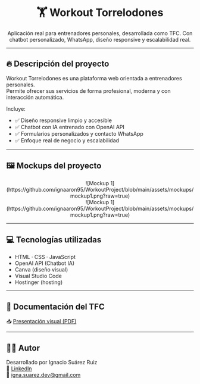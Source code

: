 <h1 align="center">🏋️ Workout Torrelodones</h1>

<p align="center">
Aplicación real para entrenadores personales, desarrollada como TFC.  
Con chatbot personalizado, WhatsApp, diseño responsive y escalabilidad real.
</p>

---

## 🔥 Descripción del proyecto

Workout Torrelodones es una plataforma web orientada a entrenadores personales.  
Permite ofrecer sus servicios de forma profesional, moderna y con interacción automática.

Incluye:
- ✅ Diseño responsive limpio y accesible
- ✅ Chatbot con IA entrenado con OpenAI API
- ✅ Formularios personalizados y contacto WhatsApp
- ✅ Enfoque real de negocio y escalabilidad

---

## 🖼️ Mockups del proyecto

<p align="center">
![Mockup 1](https://github.com/ignaaron95/WorkoutProject/blob/main/assets/mockups/mockup1.png?raw=true)


  <br/>
![Mockup 1](https://github.com/ignaaron95/WorkoutProject/blob/main/assets/mockups/mockup1.png?raw=true)

</p>

---

## 💻 Tecnologías utilizadas

- HTML · CSS · JavaScript
- OpenAI API (Chatbot IA)
- Canva (diseño visual)
- Visual Studio Code
- Hostinger (hosting)

---

## 📄 Documentación del TFC

📥 [Presentación visual (PDF)](assets/Clean_and_Modern_App_Portfolio_Mockup_Presentation.pdf)

---

## 👨‍💻 Autor

Desarrollado por Ignacio Suárez Ruiz  
🔗 [LinkedIn](https://www.linkedin.com/in/tuusuario)  
📧 igna.suarez.dev@gmail.com
